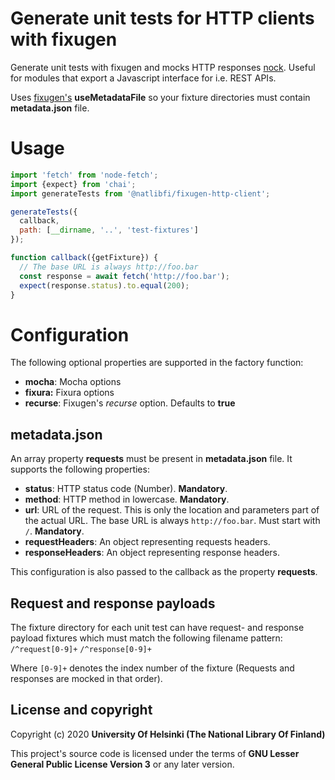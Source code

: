 # Generate unit tests for HTTP clients with fixugen

Generate unit tests with fixugen and mocks HTTP responses [nock](https://www.npmjs.com/package/nock). Useful for modules that export a Javascript interface for i.e. REST APIs.

Uses [fixugen's](https://www.npmjs.com/package/@natlibfi/fixugen) **useMetadataFile** so your fixture directories must contain **metadata.json** file.

# Usage
```js
import 'fetch' from 'node-fetch';
import {expect} from 'chai';
import generateTests from '@natlibfi/fixugen-http-client';

generateTests({
  callback,
  path: [__dirname, '..', 'test-fixtures']
});

function callback({getFixture}) {
  // The base URL is always http://foo.bar
  const response = await fetch('http://foo.bar');
  expect(response.status).to.equal(200);
}
```
# Configuration
The following optional properties are supported in the factory function:
- **mocha**: Mocha options
- **fixura:** Fixura options
- **recurse**: Fixugen's *recurse* option. Defaults to **true**

## metadata.json
An array property **requests** must be present in **metadata.json** file. It supports the following properties:
- **status**: HTTP status code (Number). **Mandatory**.
- **method**: HTTP method in lowercase. **Mandatory**.
- **url**: URL of the request. This is only the location and parameters part of the actual URL. The base URL is always `http://foo.bar`. Must start with `/`. **Mandatory**.
- **requestHeaders**: An object representing requests headers.
- **responseHeaders**: An object representing response headers.

This configuration is also passed to the callback as the property **requests**.

## Request and response payloads
The fixture directory for each unit test can have request- and response payload fixtures which must match the following filename pattern:
`/^request[0-9]+`
`/^response[0-9]+`

Where `[0-9]+` denotes the index number of the fixture (Requests and responses are mocked in that order).

## License and copyright

Copyright (c) 2020 **University Of Helsinki (The National Library Of Finland)**

This project's source code is licensed under the terms of **GNU Lesser General Public License Version 3** or any later version.